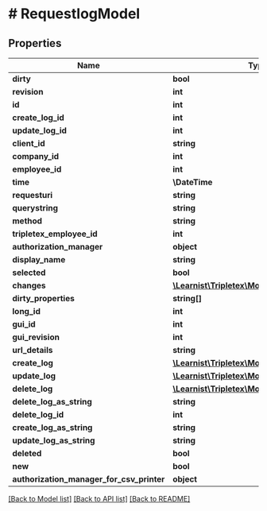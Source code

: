 # # RequestlogModel

## Properties

Name | Type | Description | Notes
------------ | ------------- | ------------- | -------------
**dirty** | **bool** |  | [optional]
**revision** | **int** |  | [optional]
**id** | **int** |  | [optional]
**create_log_id** | **int** |  | [optional]
**update_log_id** | **int** |  | [optional]
**client_id** | **string** |  | [optional]
**company_id** | **int** |  | [optional]
**employee_id** | **int** |  | [optional]
**time** | **\DateTime** |  | [optional]
**requesturi** | **string** |  | [optional]
**querystring** | **string** |  | [optional]
**method** | **string** |  | [optional]
**tripletex_employee_id** | **int** |  | [optional]
**authorization_manager** | **object** |  | [optional]
**display_name** | **string** |  | [optional]
**selected** | **bool** |  | [optional]
**changes** | [**\Learnist\Tripletex\Model\Change[]**](Change.md) |  | [optional]
**dirty_properties** | **string[]** |  | [optional]
**long_id** | **int** |  | [optional]
**gui_id** | **int** |  | [optional]
**gui_revision** | **int** |  | [optional]
**url_details** | **string** |  | [optional]
**create_log** | [**\Learnist\Tripletex\Model\RequestlogModel**](RequestlogModel.md) |  | [optional]
**update_log** | [**\Learnist\Tripletex\Model\RequestlogModel**](RequestlogModel.md) |  | [optional]
**delete_log** | [**\Learnist\Tripletex\Model\RequestlogModel**](RequestlogModel.md) |  | [optional]
**delete_log_as_string** | **string** |  | [optional]
**delete_log_id** | **int** |  | [optional]
**create_log_as_string** | **string** |  | [optional]
**update_log_as_string** | **string** |  | [optional]
**deleted** | **bool** |  | [optional]
**new** | **bool** |  | [optional]
**authorization_manager_for_csv_printer** | **object** |  | [optional]

[[Back to Model list]](../../README.md#models) [[Back to API list]](../../README.md#endpoints) [[Back to README]](../../README.md)

